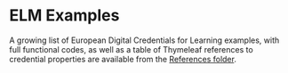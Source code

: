 # ELM Examples
A growing list of European Digital Credentials for Learning examples, with full functional codes, as well as a table of Thymeleaf references to credential properties are available from the [References folder](https://htmlpreview.github.io/?https://github.com/european-commission-empl/ELMexamples/blob/main/references/general-references.html).
